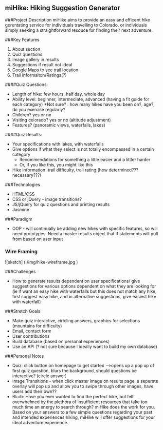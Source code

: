 ## miHike: Hiking Suggestion Generator

###Project Description
miHike aims to provide an easy and efficent hike gerentating service for individuals travelling to Colorado, or individuals simply seeking a straightforward resouce for finding their next adventure.

###Key Features
1. About section
1. Quiz questions
1. Image gallery in results
1. Suggestions if result not ideal
1. Google Maps to see trail location
1. Trail informaiton/Ratings(?)

####Quiz Questions:
* Length of hike: few hours, half day, whole day
* Ability level: beginner, intermediate, advanced (having a fit guide for each category)
  *Not sure? : how many hikes have you been on?, age?, do you exercise regularly?
* Children? yes or no
* Visiting colorado? yes or no (altitude adjustment)
* Features? (panoramic views, waterfalls, lakes)

####Quiz Results:
* Your specifications with lakes, with waterfalls
* Give options if what they select is not totally encompassed in a certain category
  * Recommendations for something a little easier and a littler harder
  * Or, if you like this, you might like this
* Hike information: trail difficulty, trail rating (how determined??? necessary???)

###Technologies
* HTML/CSS
* CSS or jQuery - image transitions?
* JS/jQuery for quiz questions and printing results
* Jasmine

###Paradigm
* OOP - will continually be adding new hikes with specific features, so will need prototypes. Need a master results object that if statements will pull from based on user input

### Wire Framing

![sketch] (./img/hike-wireframe.jpg )

###Challenges
* How to generate results dependent on user specifications/ give suggestions for various options dependent on what they are looking for (ie if want an easy hike with waterfalls but this does not match any hike, first suggest easy hike, and in alternative suggestions, give easiest hike with waterfall)

###Stretch Goals
* Make quiz interactive, ciricling answers, graphics for selections (mountains for difficulty)
* Email, contact form
* User contributions
* Build database (based on personal experiences)
* Use an API (? not sure because I ideally want to build my own database)

###Personal Notes
* Quiz: click button on homepage to get started -->opens up a pop up of first quiz question, blurs the background, should questions be interactive? (circle answer)
* Image Transitions - when click master image on results page, a seperate overlay will pop up and allow you to swipe through other images, have users add their own??
* Blurb: Have you ever wanted to find the perfect hike, but felt overwhelmed by the plethora of insufficient resources that take too much time an energy to search through? miHike does the work for you. Based on your answers to a few simple questions regarding your past and intended experiences hiking, miHike will offer  suggestions for your ideal adventure experience.
